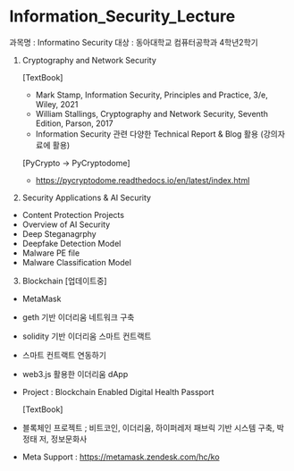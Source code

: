 # Information_Security_Lecture

과목명 : Informatino Security
대상 : 동아대학교 컴퓨터공학과 4학년2학기

1) Cryptography and Network Security

    [TextBook]  
    - Mark Stamp, Information Security, Principles and Practice, 3/e, Wiley, 2021  
    - William Stallings, Cryptography and Network Security, Seventh Edition, Parson, 2017  
    - Information Security 관련 다양한 Technical Report & Blog 활용 (강의자료에 활용)

    [PyCrypto -> PyCryptodome]
    - https://pycryptodome.readthedocs.io/en/latest/index.html


2) Security Applications & AI Security
  - Content Protection Projects
  - Overview of AI Security
  - Deep Steganagrphy
  - Deepfake Detection Model
  - Malware PE file
  - Malware Classification Model


3) Blockchain [업데이트중]
  - MetaMask
  - geth 기반 이더리움 네트워크 구축
  - solidity 기반 이더리움 스마트 컨트랙트
  - 스마트 컨트랙트 연동하기
  - web3.js 활용한 이더리움 dApp
  - Project : Blockchain Enabled Digital Health Passport

    [TextBook]  
  - 블록체인 프로젝트 ; 비트코인, 이더리움, 하이퍼레저 패브릭 기반 시스템 구축, 박정태 저, 정보문화사  
  - Meta Support : https://metamask.zendesk.com/hc/ko  
